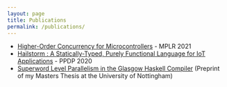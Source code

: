 ```yaml
---
layout: page
title: Publications
permalink: /publications/
---
```


- [Higher-Order Concurrency for Microcontrollers](https://abhiroop.github.io/pubs/sensevm_mplr/) - MPLR 2021
- [Hailstorm : A Statically-Typed, Purely Functional Language for IoT Applications](https://abhiroop.github.io/pubs/hailstorm/) - PPDP 2020
- [Superword Level Parallelism in the Glasgow Haskell Compiler](https://abhiroop.github.io/pubs/haskellvector) (Preprint of my Masters Thesis at the University of Nottingham)
